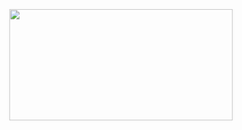 


<img src="https://user-images.githubusercontent.com/101588725/178516045-c46f6c78-a6ba-418f-85b3-69f6b4a4440c.JPG" width="400" height="200" />


